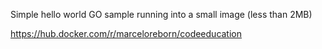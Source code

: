 Simple hello world GO sample running into a small image (less than 2MB)

https://hub.docker.com/r/marceloreborn/codeeducation
